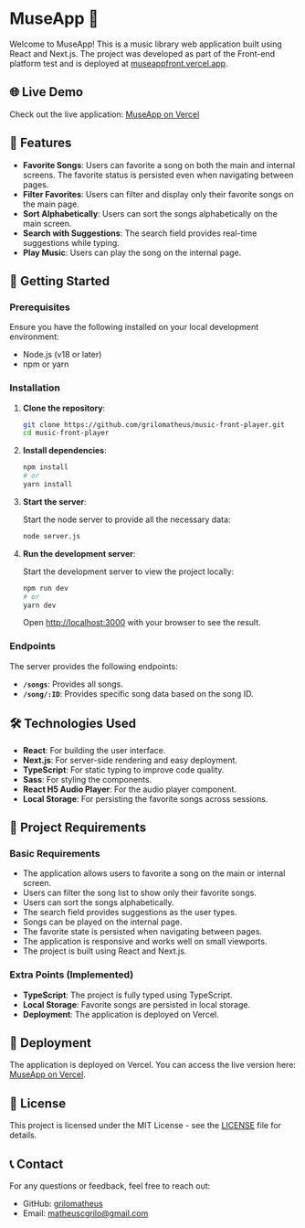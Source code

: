 # MuseApp 🎵

Welcome to MuseApp! This is a music library web application built using React and Next.js. The project was developed as part of the Front-end platform test and is deployed at [museappfront.vercel.app](https://museappfront.vercel.app).

## 🌐 Live Demo

Check out the live application: [MuseApp on Vercel](https://museappfront.vercel.app)

## 📖 Features

- **Favorite Songs**: Users can favorite a song on both the main and internal screens. The favorite status is persisted even when navigating between pages.
- **Filter Favorites**: Users can filter and display only their favorite songs on the main page.
- **Sort Alphabetically**: Users can sort the songs alphabetically on the main screen.
- **Search with Suggestions**: The search field provides real-time suggestions while typing.
- **Play Music**: Users can play the song on the internal page.

## 🚀 Getting Started

### Prerequisites

Ensure you have the following installed on your local development environment:

- Node.js (v18 or later)
- npm or yarn

### Installation

1. **Clone the repository**:

   ```bash
   git clone https://github.com/grilomatheus/music-front-player.git
   cd music-front-player
   ```

2. **Install dependencies**:

   ```bash
   npm install
   # or
   yarn install
   ```

3. **Start the server**:

   Start the node server to provide all the necessary data:

   ```bash
   node server.js
   ```

4. **Run the development server**:

   Start the development server to view the project locally:

   ```bash
   npm run dev
   # or
   yarn dev
   ```

   Open [http://localhost:3000](http://localhost:3000) with your browser to see the result.

### Endpoints

The server provides the following endpoints:

- **`/songs`**: Provides all songs.
- **`/song/:ID`**: Provides specific song data based on the song ID.

## 🛠️ Technologies Used

- **React**: For building the user interface.
- **Next.js**: For server-side rendering and easy deployment.
- **TypeScript**: For static typing to improve code quality.
- **Sass**: For styling the components.
- **React H5 Audio Player**: For the audio player component.
- **Local Storage**: For persisting the favorite songs across sessions.

## 📏 Project Requirements

### Basic Requirements

- The application allows users to favorite a song on the main or internal screen.
- Users can filter the song list to show only their favorite songs.
- Users can sort the songs alphabetically.
- The search field provides suggestions as the user types.
- Songs can be played on the internal page.
- The favorite state is persisted when navigating between pages.
- The application is responsive and works well on small viewports.
- The project is built using React and Next.js.

### Extra Points (Implemented)

- **TypeScript**: The project is fully typed using TypeScript.
- **Local Storage**: Favorite songs are persisted in local storage.
- **Deployment**: The application is deployed on Vercel.

## 🚀 Deployment

The application is deployed on Vercel. You can access the live version here: [MuseApp on Vercel](https://museappfront.vercel.app).

## 📄 License

This project is licensed under the MIT License - see the [LICENSE](LICENSE) file for details.

## 📞 Contact

For any questions or feedback, feel free to reach out:

- GitHub: [grilomatheus](https://github.com/grilomatheus)
- Email: matheuscgrilo@gmail.com
